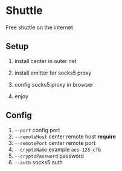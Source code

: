 # Shuttle

Free shuttle on the internet

## Setup 
1. install center in outer net

2. install emitter for socks5 proxy

3. config socks5 proxy in browser 

4. enjoy

## Config 
1. ``--port`` config port
2. ``--remoteHost`` center remote host **require**
3. ``--remotePort`` center remote port
4. ``--cryptoName`` example ``aes-128-cfb``
5. ``--cryptoPassword`` password
6. ``--auth`` socks5 auth
